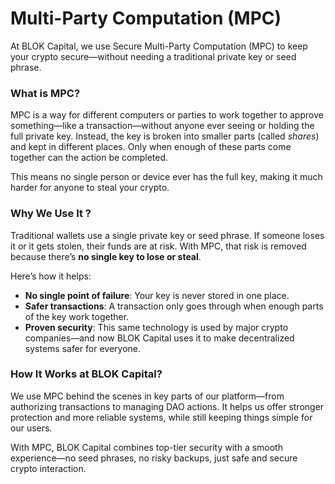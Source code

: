 #  Multi-Party Computation (MPC)

At BLOK Capital, we use Secure Multi-Party Computation (MPC) to keep your crypto secure—without needing a traditional private key or seed phrase.

### What is MPC?

MPC is a way for different computers or parties to work together to approve something—like a transaction—without anyone ever seeing or holding the full private key. Instead, the key is broken into smaller parts (called *shares*) and kept in different places. Only when enough of these parts come together can the action be completed.

This means no single person or device ever has the full key, making it much harder for anyone to steal your crypto.

### Why We Use It ?

Traditional wallets use a single private key or seed phrase. If someone loses it or it gets stolen, their funds are at risk. With MPC, that risk is removed because there’s **no single key to lose or steal**.

Here’s how it helps:
- **No single point of failure**: Your key is never stored in one place.
- **Safer transactions**: A transaction only goes through when enough parts of the key work together.
- **Proven security**: This same technology is used by major crypto companies—and now BLOK Capital uses it to make decentralized systems safer for everyone.

### How It Works at BLOK Capital?

We use MPC behind the scenes in key parts of our platform—from authorizing transactions to managing DAO actions. It helps us offer stronger protection and more reliable systems, while still keeping things simple for our users.

With MPC, BLOK Capital combines top-tier security with a smooth experience—no seed phrases, no risky backups, just safe and secure crypto interaction.


